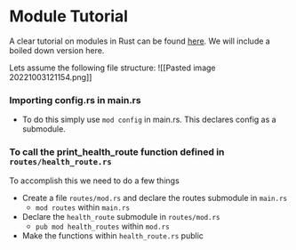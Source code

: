 # Module Tutorial
A clear tutorial on modules in Rust can be found [here](https://www.sheshbabu.com/posts/rust-module-system/).  We will include a boiled down version here. 

Lets assume the following file structure: ![[Pasted image 20221003121154.png]]
### Importing config.rs in main.rs
- To do this simply use `mod config` in main.rs. This declares config as a submodule. 

### To call the print_health_route function defined in `routes/health_route.rs`
To accomplish this we need to do a few things
- Create a file `routes/mod.rs` and declare the routes submodule in `main.rs`
	- `mod routes` within `main.rs`
- Declare the `health_route` submodule in `routes/mod.rs`
	- `pub mod health_routes` within `mod.rs`
- Make the functions within `health_route.rs` public
